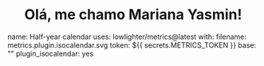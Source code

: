 ### <h1 align="center"> Olá, me chamo Mariana Yasmin! </h1>

name: Half-year calendar
uses: lowlighter/metrics@latest
with:
  filename: metrics.plugin.isocalendar.svg
  token: ${{ secrets.METRICS_TOKEN }}
  base: ""
  plugin_isocalendar: yes
